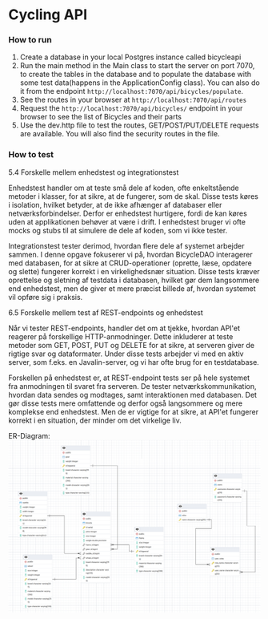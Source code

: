 
# Cycling API

### How to run

1. Create a database in your local Postgres instance called bicycleapi
2. Run the main method in the Main class to start the server on port 7070, to create the tables in the database and to
   populate the database with some test data(happens in the ApplicationConfig class). You can also do it from the endpoint
    `http://localhost:7070/api/bicycles/populate`.
3. See the routes in your browser at `http://localhost:7070/api/routes`
4. Request the `http://localhost:7070/api/bicycles/` endpoint in your browser to see the list of Bicycles and their parts
5. Use the dev.http file to test the routes, GET/POST/PUT/DELETE requests are available. You will also find the security
   routes in the file.


### How to test

5.4 Forskelle mellem enhedstest og integrationstest

Enhedstest handler om at teste små dele af koden, ofte enkeltstående metoder i klasser, for at sikre, at de fungerer,
som de skal. Disse tests køres i isolation, hvilket betyder, at de ikke afhænger af databaser eller
netværksforbindelser. Derfor er enhedstest hurtigere, fordi de kan køres uden at applikationen behøver at være i drift.
I enhedstest bruger vi ofte mocks og stubs til at simulere de dele af koden, som vi ikke tester.

Integrationstest tester derimod, hvordan flere dele af systemet arbejder sammen. I denne opgave fokuserer vi på, hvordan
BicycleDAO interagerer med databasen, for at sikre at CRUD-operationer (oprette, læse, opdatere og slette) fungerer
korrekt i en virkelighedsnær situation. Disse tests kræver oprettelse og sletning af testdata i databasen, hvilket gør
dem langsommere end enhedstest, men de giver et mere præcist billede af, hvordan systemet vil opføre sig i praksis.


6.5 Forskelle mellem test af REST-endpoints og enhedstest

Når vi tester REST-endpoints, handler det om at tjekke, hvordan API'et reagerer på forskellige HTTP-anmodninger. Dette
inkluderer at teste metoder som GET, POST, PUT og DELETE for at sikre, at serveren giver de rigtige svar og dataformater.
Under disse tests arbejder vi med en aktiv server, som f.eks. en Javalin-server, og vi har ofte brug for en testdatabase.

Forskellen på enhedstest er, at REST-endpoint tests ser på hele systemet fra anmodningen til svaret fra serveren.
De tester netværkskommunikation, hvordan data sendes og modtages, samt interaktionen med databasen. Det gør disse tests
mere omfattende og derfor også langsommere og mere komplekse end enhedstest. Men de er vigtige for at sikre, at API'et
fungerer korrekt i en situation, der minder om det virkelige liv.

ER-Diagram:
![Er-Diagram](ER-Diagram-For-Cycling_Api.png)


